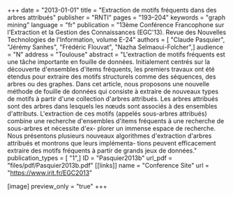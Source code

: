 +++
date = "2013-01-01"
title = "Extraction de motifs fréquents dans des arbres attribués"
publisher = "RNTI"
pages = "193–204"
keywords = "graph mining"
language = "fr"
publication = "13ème Conférence Francophone sur l'Extraction et la Gestion des Connaissances (EGC'13). Revue des Nouvelles Technologies de l'Information, volume E-24"
authors = [ "Claude Pasquier", "Jérémy Sanhes", "Frédéric Flouvat", "Nazha Selmaoui-Folcher",]
audience = "N"
address = "Toulouse"
abstract = "L'extraction de motifs fréquents est une tâche importante en fouille de données. Initialement centrés sur la découverte d'ensembles d'items fréquents, les premiers travaux ont été étendus pour extraire des motifs structurels comme des séquences, des arbres ou des graphes. Dans cet article, nous proposons une nouvelle méthode de fouille de données qui consiste à extraire de nouveaux types de motifs à partir d'une collection d'arbres attribués. Les arbres attribués sont des arbres dans lesquels les nœuds sont associés à des ensembles d'attributs. L'extraction de ces motifs (appelés sous-arbres attribués) combine une recherche d'ensembles d'items fréquents à une recherche de sous-arbres et nécessite d'ex- plorer un immense espace de recherche. Nous présentons plusieurs nouveaux algorithmes d'extraction d'arbres attribués et montrons que leurs implémenta- tions peuvent efficacement extraire des motifs fréquents à partir de grands jeux de données."
publication_types = [ "1",]
ID = "Pasquier2013b"
url_pdf = "files/pdf/Pasquier2013b.pdf"
[[links]]
name = "Conference Site"
url = "https://www.irit.fr/EGC2013"

[image]
preview_only = "true"
+++
